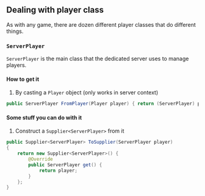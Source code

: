 ## Dealing with player class
As with any game, there are dozen different player classes that do different things.

### `ServerPlayer`
`ServerPlayer` is the main class that the dedicated server uses to manage players.

#### How to get it
1) By casting a `Player` object (only works in server context)
```java
public ServerPlayer FromPlayer(Player player) { return (ServerPlayer) player; }
```
#### Some stuff you can do with it
1) Construct a `Supplier<ServerPlayer>` from it
```java
public Supplier<ServerPlayer> ToSupplier(ServerPlayer player)
{
    return new Supplier<ServerPlayer>() {
        @Override
        public ServerPlayer get() {
            return player;
        }
    };
}
```
